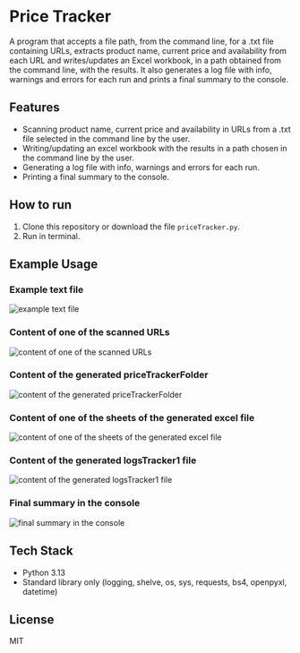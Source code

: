 # Price Tracker
A program that accepts a file path, from the command line, for a .txt file containing URLs, extracts product name, current price and availability from each URL and writes/updates an Excel workbook, in a path obtained from the command line, with the results. It also generates a log file with info, warnings and errors for each run and prints a final summary to the console.

## Features
- Scanning product name, current price and availability in URLs from a .txt file selected in the command line by the user.
- Writing/updating an excel workbook with the results in a path chosen in the command line by the user.
- Generating a log file with info, warnings and errors for each run.
- Printing a final summary to the console.
  
## How to run
1. Clone this repository or download the file `priceTracker.py`.
2. Run in terminal.

## Example Usage
### Example text file
![example text file](https://github.com/user-attachments/assets/f3da1ce2-baff-4509-b215-aa665d01a0c3)
### Content of one of the scanned URLs 
![content of one of the scanned URLs](https://github.com/user-attachments/assets/893c6af2-e7f1-4063-8c25-00467a5c924b)
### Content of the generated priceTrackerFolder
![content of the generated priceTrackerFolder](https://github.com/user-attachments/assets/a2fff273-ecb5-4022-9781-851f8373eb47)
### Content of one of the sheets of the generated excel file
![content of one of the sheets of the generated excel file](https://github.com/user-attachments/assets/41f180ef-add3-4eef-a398-5e2e0a893da4)
### Content of the generated logsTracker1 file
![content of the generated logsTracker1 file](https://github.com/user-attachments/assets/641cae06-de29-475c-9cdd-0d2a0ae4db3b)
### Final summary in the console
![final summary in the console](https://github.com/user-attachments/assets/6de2bcfb-6015-4377-bf07-02e2145a4ebe)

## Tech Stack
- Python 3.13
- Standard library only (logging, shelve, os, sys, requests, bs4, openpyxl, datetime)

## License
MIT
